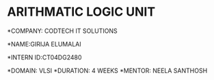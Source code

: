 # ARITHMATIC LOGIC UNIT

*COMPANY: CODTECH IT SOLUTIONS

*NAME:GIRIJA ELUMALAI

*INTERN ID:CT04DG2480

*DOMAIN: VLSI
*DURATION: 4 WEEKS
*MENTOR: NEELA SANTHOSH






